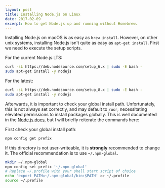 ```yaml
---
layout: post
title: Installing Node.js on Linux
date: 2017-02-09
excerpt: How to get Node.js up and running without Homebrew.
---
```


Installing Node.js on macOS is as easy as `brew install`. However, on other unix systems, installing Node.js isn't quite as easy as `apt-get install`. First we need to execute the setup scripts.

For the current Node.js LTS:
```bash
curl -sL https://deb.nodesource.com/setup_6.x | sudo -E bash -
sudo apt-get install -y nodejs
```

For the latest:
```bash
curl -sL https://deb.nodesource.com/setup_8.x | sudo -E bash -
sudo apt-get install -y nodejs
```

Afterwards, it is important to check your global install path. Unfortunately, this is not always set correctly, and may default to `/usr`, necessitating elevated permissions to install packages globally. This is well documented in the [Node.js docs](https://docs.npmjs.com/getting-started/fixing-npm-permissions), but I will briefly reiterate the commands here:

First check your global install path:
```bash
npm config get prefix
```

If this directory is not user-writeable, it is **strongly** recommended to change it. The official recommendation is to use `~/.npm-global`.
```bash
mkdir ~/.npm-global
npm config set prefix '~/.npm-global'
# Replace ~/.profile with your shell start script of choice
echo 'export PATH=~/.npm-global/bin:$PATH' >> ~/.profile
source ~/.profile
```
